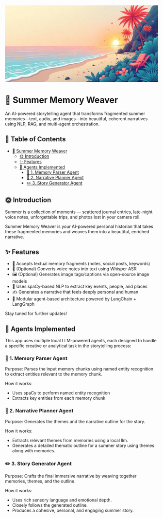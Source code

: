![banner-image](./media/banner.png)

# 🧠 Summer Memory Weaver

An AI-powered storytelling agent that transforms fragmented summer memories—text, audio, and images—into beautiful, coherent narratives using NLP, RAG, and multi-agent orchestration.

## 📌 Table of Contents <!-- omit in toc -->

- [🧠 Summer Memory Weaver](#-summer-memory-weaver)
  - [🌞 Introduction](#-introduction)
  - [✨ Features](#-features)
  - [🧠 Agents Implemented](#-agents-implemented)
    - [📝 1. Memory Parser Agent](#-1-memory-parser-agent)
    - [📜 2. Narrative Planner Agent](#-2-narrative-planner-agent)
    - [✏️ 3. Story Generator Agent](#️-3-story-generator-agent)

## 🌞 Introduction

Summer is a collection of moments — scattered journal entries, late-night voice notes, unforgettable trips, and photos lost in your camera roll.

Summer Memory Weaver is your AI-powered personal historian that takes these fragmented memories and weaves them into a beautiful, enriched narrative.

## ✨ Features

- 📜 Accepts textual memory fragments (notes, social posts, keywords)
- 🎤 (Optional) Converts voice notes into text using Whisper ASR
- 🖼️ (Optional) Generates image tags/captions via open-source image models
- 🧠 Uses spaCy-based NLP to extract key events, people, and places
- ✍️ Generates a narrative that feels deeply personal and human
- 🧩 Modular agent-based architecture powered by LangChain + LangGraph

Stay tuned for further updates!

## 🧠 Agents Implemented

This app uses multiple local LLM-powered agents, each designed to handle a specific creative or analytical task in the storytelling process:

### 📝 1. Memory Parser Agent

Purpose: Parses the input memory chunks using named entity recognition to extract entities relevant to the memory chunk.

How it works:

- Uses spaCy to perform named entity recognition
- Extracts key entities from each memory chunk

### 📜 2. Narrative Planner Agent

Purpose: Generates the themes and the narrative outline for the story.

How it works:

- Extracts relevant themes from memories using a local llm.
- Generates a detailed thematic outline for a summer story using themes along with memories.

### ✏️ 3. Story Generator Agent

Purpose:
Crafts the final immersive narrative by weaving together memories, themes, and the outline.

How it works:

- Uses rich sensory language and emotional depth.
- Closely follows the generated outline.
- Produces a cohesive, personal, and engaging summer story.
